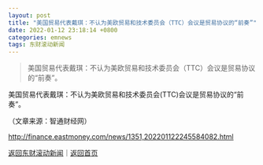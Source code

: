 ```yaml
---
layout: post
title: "美国贸易代表戴琪：不认为美欧贸易和技术委员会（TTC）会议是贸易协议的“前奏”"
date: 2022-01-12 23:18:14 +0800
categories: emnews
tags: 东财滚动新闻
---
```

> 美国贸易代表戴琪：不认为美欧贸易和技术委员会（TTC）会议是贸易协议的“前奏”。

<p>美国贸易代表戴琪：不认为美欧贸易和技术委员会(TTC)会议是贸易协议的“前奏”。</p><p class="em_media">（文章来源：智通财经网）</p>

<http://finance.eastmoney.com/news/1351,202201122245584082.html>

[返回东财滚动新闻](//finews.withounder.com/emnews/)｜[返回首页](//finews.withounder.com/)